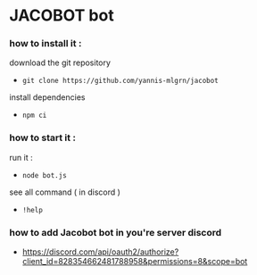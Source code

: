#  JACOBOT bot

### how to install it :

download the git repository

- `git clone https://github.com/yannis-mlgrn/jacobot`

install dependencies

- `npm ci`

### how to start it :

run it : 
- `node bot.js`

see all command ( in discord ) 
- `!help`

### how to add Jacobot bot in you're server discord

- https://discord.com/api/oauth2/authorize?client_id=828354662481788958&permissions=8&scope=bot
